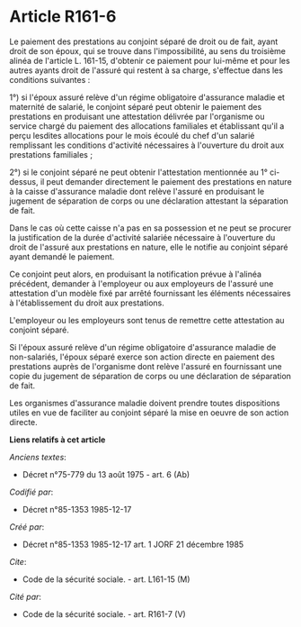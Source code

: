 # Article R161-6

Le paiement des prestations au conjoint séparé de droit ou de fait, ayant droit de son époux, qui se trouve dans
l'impossibilité, au sens du troisième alinéa de l'article L. 161-15, d'obtenir ce paiement pour lui-même et pour les autres
ayants droit de l'assuré qui restent à sa charge, s'effectue dans les conditions suivantes :

1°) si l'époux assuré relève d'un régime obligatoire d'assurance maladie et maternité de salarié, le conjoint séparé peut
obtenir le paiement des prestations en produisant une attestation délivrée par l'organisme ou service chargé du paiement des
allocations familiales et établissant qu'il a perçu lesdites allocations pour le mois écoulé du chef d'un salarié remplissant
les conditions d'activité nécessaires à l'ouverture du droit aux prestations familiales ; 

2°) si le conjoint séparé ne peut obtenir l'attestation mentionnée au 1° ci-dessus, il peut demander directement le paiement
des prestations en nature à la caisse d'assurance maladie dont relève l'assuré en produisant le jugement de séparation de
corps ou une déclaration attestant la séparation de fait.

Dans le cas où cette caisse n'a pas en sa possession et ne peut se procurer la justification de la durée d'activité salariée
nécessaire à l'ouverture du droit de l'assuré aux prestations en nature, elle le notifie au conjoint séparé ayant demandé le
paiement. 

Ce conjoint peut alors, en produisant la notification prévue à l'alinéa précédent, demander à l'employeur ou aux employeurs
de l'assuré une attestation d'un modèle fixé par arrêté fournissant les éléments nécessaires à l'établissement du droit aux
prestations. 

L'employeur ou les employeurs sont tenus de remettre cette attestation au conjoint séparé. 

Si l'époux assuré relève d'un régime obligatoire d'assurance maladie de non-salariés, l'époux séparé exerce son action
directe en paiement des prestations auprès de l'organisme dont relève l'assuré en fournissant une copie du jugement de
séparation de corps ou une déclaration de séparation de fait. 

Les organismes d'assurance maladie doivent prendre toutes dispositions utiles en vue de faciliter au conjoint séparé la mise
en oeuvre de son action directe.

**Liens relatifs à cet article**

_Anciens textes_:

  - Décret n°75-779 du 13 août 1975 - art. 6 (Ab)

_Codifié par_:

  - Décret n°85-1353 1985-12-17

_Créé par_:

  - Décret n°85-1353 1985-12-17 art. 1 JORF 21 décembre 1985

_Cite_:

  - Code de la sécurité sociale. - art. L161-15 (M)

_Cité par_:

  - Code de la sécurité sociale. - art. R161-7 (V)
